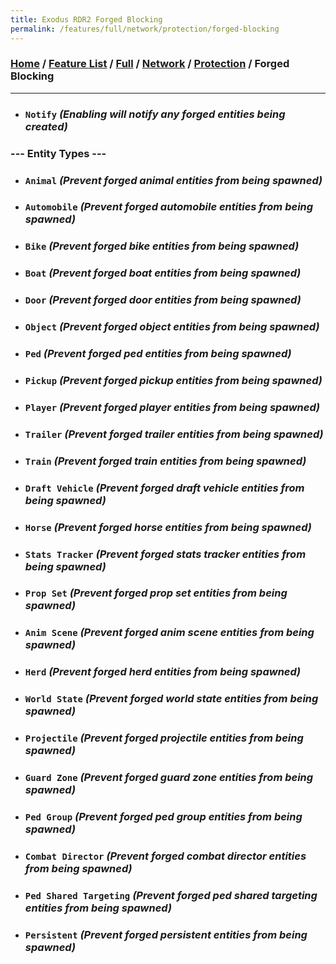 ```yaml
---
title: Exodus RDR2 Forged Blocking
permalink: /features/full/network/protection/forged-blocking
---
```

### [Home](/) / [Feature List](/features) / [Full](/features/full) / [Network](/features/full/network) / [Protection](/features/full/network/protection) / Forged Blocking
---
- ### `Notify` *(Enabling will notify any forged entities being created)*
### --- Entity Types ---
- ### `Animal` *(Prevent forged animal entities from being spawned)*
- ### `Automobile` *(Prevent forged automobile entities from being spawned)*
- ### `Bike` *(Prevent forged bike entities from being spawned)*
- ### `Boat` *(Prevent forged boat entities from being spawned)*
- ### `Door` *(Prevent forged door entities from being spawned)*
- ### `Object` *(Prevent forged object entities from being spawned)*
- ### `Ped` *(Prevent forged ped entities from being spawned)*
- ### `Pickup` *(Prevent forged pickup entities from being spawned)*
- ### `Player` *(Prevent forged player entities from being spawned)*
- ### `Trailer` *(Prevent forged trailer entities from being spawned)*
- ### `Train` *(Prevent forged train entities from being spawned)*
- ### `Draft Vehicle` *(Prevent forged draft vehicle entities from being spawned)*
- ### `Horse` *(Prevent forged horse entities from being spawned)*
- ### `Stats Tracker` *(Prevent forged stats tracker entities from being spawned)*
- ### `Prop Set` *(Prevent forged prop set entities from being spawned)*
- ### `Anim Scene` *(Prevent forged anim scene entities from being spawned)*
- ### `Herd` *(Prevent forged herd entities from being spawned)*
- ### `World State` *(Prevent forged world state entities from being spawned)*
- ### `Projectile` *(Prevent forged projectile entities from being spawned)*
- ### `Guard Zone` *(Prevent forged guard zone entities from being spawned)*
- ### `Ped Group` *(Prevent forged ped group entities from being spawned)*
- ### `Combat Director` *(Prevent forged combat director entities from being spawned)*
- ### `Ped Shared Targeting` *(Prevent forged ped shared targeting entities from being spawned)*
- ### `Persistent` *(Prevent forged persistent entities from being spawned)*

